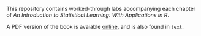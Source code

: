 This repository contains worked-through labs accompanying each chapter of *An Introduction to Statistical Learning: With Applications in R*.  

A PDF version of the book is avaiable [online](https://www-bcf.usc.edu/~gareth/ISL/ISLR%20First%20Printing.pdf), and is also found in `text`.  

